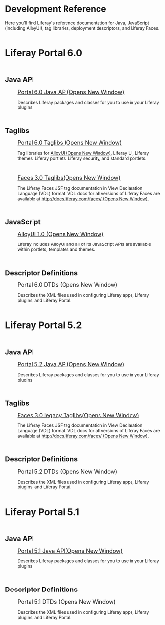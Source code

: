 # Development Reference [](id=development-reference)

Here you'll find Liferay's reference documentation for Java, JavaScript
(including AlloyUI), tag libraries, deployment descriptors, and Liferay Faces. 

<p style="margin-left: 40px;">&nbsp;</p>

<h3><span style="font-size: 30px;">Liferay Portal 6.0</span></h3>

<p style="margin-left: 40px;">&nbsp;</p>

<h3><span style="font-size: 22px;">Java API</span></h3>

<p style="margin-left: 40px;">
<span style="font-size:18px;">
<a href="http://docs.liferay.com/portal/6.0/javadocs/" target="_blank">
Portal 6.0 Java API<span class="opens-new-window-accessible">(Opens New Window)</span>
</a>
</span>
</p>

<p style="margin-left: 40px;">
Describes Liferay packages and classes for you to use in your Liferay plugins.
</p>

<p style="margin-left: 40px;">&nbsp;</p>

<h3><span style="font-size: 22px;">Taglibs</span></h3>

<p style="margin-left: 40px;">
<span style="font-size:18px;">
<a href="http://docs.liferay.com/portal/6.0/taglibs/" target="_blank">
Portal 6.0 Taglibs <span class="opens-new-window-accessible">(Opens New Window)</span>
</a>
</span>
</p>

<p style="margin-left: 40px;">
Tag libraries for <a href="http://alloyui.com/" target="_blank">AlloyUI <span
class="opens-new-window-accessible">(Opens New Window)</span></a>, Liferay UI,
Liferay themes, Liferay portlets, Liferay security, and standard portlets.
</p>

<p style="margin-left: 40px;">&nbsp;</p>

<p style="margin-left: 40px;">
<span style="font-size:18px;">
<a href="http://docs.liferay.com/faces/3.0/vdldoc/" target="_blank">
Faces 3.0 Taglibs<span class="opens-new-window-accessible">(Opens New Window)</span>
</a>
</span>
</p>

<p style="margin-left: 40px;">
The Liferay Faces JSF tag documentation in View Declaration Language (VDL)
format. VDL docs for all versions of Liferay Faces are available at
<a href="http://docs.liferay.com/faces/"
target="_blank">http://docs.liferay.com/faces/ <span
class="opens-new-window-accessible">(Opens New Window)</span></a>.
</p>

<p style="margin-left: 40px;">&nbsp;</p>

<h3><span style="font-size: 22px;">JavaScript</span></h3>

<p style="margin-left: 40px;">
<span style="font-size:18px;">
<a href="http://alloyui.com/versions/1.0.x/" target="_blank">
AlloyUI 1.0&nbsp;<span class="opens-new-window-accessible">(Opens New Window)</span>
</a>
</span>
</p>

<p style="margin-left: 40px;">
Liferay includes AlloyUI and all of its JavaScript APIs are available
within portlets, templates and themes.
</p>

<p style="margin-left: 40px;">&nbsp;</p>

<h3><span style="font-size: 22px;">Descriptor Definitions</span></h3>

<p style="margin-left: 40px;">
<span style="font-size:18px;">
<a href="http://docs.liferay.com/portal/6.0/definitions/" style="text-decoration: none;" target="_blank">
Portal 6.0 DTDs <span class="opens-new-window-accessible">(Opens New Window)</span>
</a>
</span>
</p>

<p style="margin-left: 40px;">
Describes the XML files used in configuring Liferay apps, Liferay plugins, and
Liferay Portal.
</p>

<p style="margin-left: 40px;">&nbsp;</p>

<h3><span style="font-size: 30px;">Liferay Portal 5.2</span></h3>

<p style="margin-left: 40px;">&nbsp;</p>

<h3><span style="font-size: 22px;">Java API</span></h3>

<p style="margin-left: 40px;">
<span style="font-size:18px;">
<a href="http://docs.liferay.com/portal/5.2/javadocs/" target="_blank">
Portal 5.2 Java API<span class="opens-new-window-accessible">(Opens New Window)</span>
</a>
</span>
</p>

<p style="margin-left: 40px;">
Describes Liferay packages and classes for you to use in your Liferay plugins.
</p>

<p style="margin-left: 40px;">&nbsp;</p>

<h3><span style="font-size: 22px;">Taglibs</span></h3>

<p style="margin-left: 40px;">
<span style="font-size:18px;">
<a href="http://docs.liferay.com/faces/3.0/vdldoc/" target="_blank">
Faces 3.0 legacy Taglibs<span class="opens-new-window-accessible">(Opens New Window)</span>
</a>
</span>
</p>

<p style="margin-left: 40px;">
The Liferay Faces JSF tag documentation in View Declaration Language (VDL)
format. VDL docs for all versions of Liferay Faces are available at
<a href="http://docs.liferay.com/faces/"
target="_blank">http://docs.liferay.com/faces/ <span
class="opens-new-window-accessible">(Opens New Window)</span></a>.
</p>

<p style="margin-left: 40px;">&nbsp;</p>

<h3><span style="font-size: 22px;">Descriptor Definitions</span></h3>

<p style="margin-left: 40px;">
<span style="font-size:18px;">
<a href="http://docs.liferay.com/portal/5.2/javadocs/definitions/" style="text-decoration: none;" target="_blank">
Portal 5.2 DTDs <span class="opens-new-window-accessible">(Opens New Window)</span>
</a>
</span>
</p>

<p style="margin-left: 40px;">
Describes the XML files used in configuring Liferay apps, Liferay plugins, and
Liferay Portal.
</p>

<p style="margin-left: 40px;">&nbsp;</p>

<h3><span style="font-size: 30px;">Liferay Portal 5.1</span></h3>

<p style="margin-left: 40px;">&nbsp;</p>

<h3><span style="font-size: 22px;">Java API</span></h3>

<p style="margin-left: 40px;">
<span style="font-size:18px;">
<a href="http://docs.liferay.com/portal/5.1/javadocs/" target="_blank">
Portal 5.1 Java API<span class="opens-new-window-accessible">(Opens New Window)</span>
</a>
</span>
</p>

<p style="margin-left: 40px;">
Describes Liferay packages and classes for you to use in your Liferay plugins.
</p>

<p style="margin-left: 40px;">&nbsp;</p>

<h3><span style="font-size: 22px;">Descriptor Definitions</span></h3>

<p style="margin-left: 40px;">
<span style="font-size:18px;">
<a href="http://docs.liferay.com/portal/5.1/javadocs/definitions/" style="text-decoration: none;" target="_blank">
Portal 5.1 DTDs <span class="opens-new-window-accessible">(Opens New Window)</span>
</a>
</span>
</p>

<p style="margin-left: 40px;">
Describes the XML files used in configuring Liferay apps, Liferay plugins, and
Liferay Portal.
</p>

<p style="margin-left: 40px;">&nbsp;</p>
